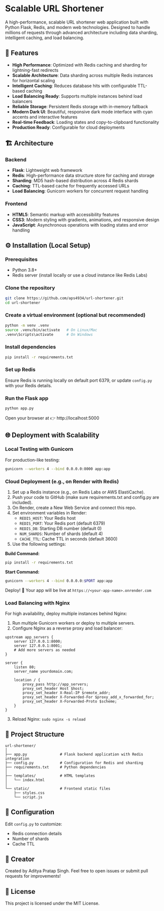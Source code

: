 # Scalable URL Shortener

A high-performance, scalable URL shortener web application built with Python Flask, Redis, and modern web technologies. Designed to handle millions of requests through advanced architecture including data sharding, intelligent caching, and load balancing.

## 🚀 Features

- **High Performance**: Optimized with Redis caching and sharding for lightning-fast redirects
- **Scalable Architecture**: Data sharding across multiple Redis instances for horizontal scaling
- **Intelligent Caching**: Reduces database hits with configurable TTL-based caching
- **Load Balancing Ready**: Supports multiple instances behind load balancers
- **Reliable Storage**: Persistent Redis storage with in-memory fallback
- **Modern Dark UI**: Beautiful, responsive dark mode interface with cyan accents and interactive features
- **Real-time Feedback**: Loading states and copy-to-clipboard functionality
- **Production Ready**: Configurable for cloud deployments

## 🏗️ Architecture

### Backend
- **Flask**: Lightweight web framework
- **Redis**: High-performance data structure store for caching and storage
- **Sharding**: MD5 hash-based distribution across 4 Redis shards
- **Caching**: TTL-based cache for frequently accessed URLs
- **Load Balancing**: Gunicorn workers for concurrent request handling

### Frontend
- **HTML5**: Semantic markup with accessibility features
- **CSS3**: Modern styling with gradients, animations, and responsive design
- **JavaScript**: Asynchronous operations with loading states and error handling

## ⚙️ Installation (Local Setup)

### Prerequisites

- Python 3.8+
- Redis server (install locally or use a cloud instance like Redis Labs)

### Clone the repository

```bash
git clone https://github.com/aps4934/url-shortener.git
cd url-shortener
```

### Create a virtual environment (optional but recommended)

```bash
python -m venv .venv
source .venv/bin/activate   # On Linux/Mac
.venv\Scripts\activate      # On Windows
```

### Install dependencies

```bash
pip install -r requirements.txt
```

### Set up Redis

Ensure Redis is running locally on default port 6379, or update `config.py` with your Redis details.

### Run the Flask app

```bash
python app.py
```

Open your browser at 👉 http://localhost:5000

## 🌐 Deployment with Scalability

### Local Testing with Gunicorn

For production-like testing:

```bash
gunicorn --workers 4 --bind 0.0.0.0:8000 app:app
```

### Cloud Deployment (e.g., on Render with Redis)

1. Set up a Redis instance (e.g., on Redis Labs or AWS ElastiCache).
2. Push your code to GitHub (make sure requirements.txt and config.py are included).
3. On Render, create a New Web Service and connect this repo.
4. Set environment variables in Render:
   - `REDIS_HOST`: Your Redis host
   - `REDIS_PORT`: Your Redis port (default 6379)
   - `REDIS_DB`: Starting DB number (default 0)
   - `NUM_SHARDS`: Number of shards (default 4)
   - `CACHE_TTL`: Cache TTL in seconds (default 3600)
5. Use the following settings:

**Build Command:**
```bash
pip install -r requirements.txt
```

**Start Command:**
```bash
gunicorn --workers 4 --bind 0.0.0.0:$PORT app:app
```

Deploy! 🎉 Your app will be live at `https://<your-app-name>.onrender.com`

### Load Balancing with Nginx

For high availability, deploy multiple instances behind Nginx:

1. Run multiple Gunicorn workers or deploy to multiple servers.
2. Configure Nginx as a reverse proxy and load balancer:

```nginx
upstream app_servers {
    server 127.0.0.1:8000;
    server 127.0.0.1:8001;
    # Add more servers as needed
}

server {
    listen 80;
    server_name yourdomain.com;

    location / {
        proxy_pass http://app_servers;
        proxy_set_header Host $host;
        proxy_set_header X-Real-IP $remote_addr;
        proxy_set_header X-Forwarded-For $proxy_add_x_forwarded_for;
        proxy_set_header X-Forwarded-Proto $scheme;
    }
}
```

3. Reload Nginx: `sudo nginx -s reload`

## 📂 Project Structure

```
url-shortener/
│
├── app.py               # Flask backend application with Redis integration
├── config.py            # Configuration for Redis and sharding
├── requirements.txt     # Python dependencies
│
├── templates/           # HTML templates
│   └── index.html
│
└── static/              # Frontend static files
    ├── styles.css
    └── script.js
```

## 🔧 Configuration

Edit `config.py` to customize:

- Redis connection details
- Number of shards
- Cache TTL

## 👤 Creator

Created by Aditya Pratap Singh.
Feel free to open issues or submit pull requests for improvements!

## 📜 License

This project is licensed under the MIT License.
